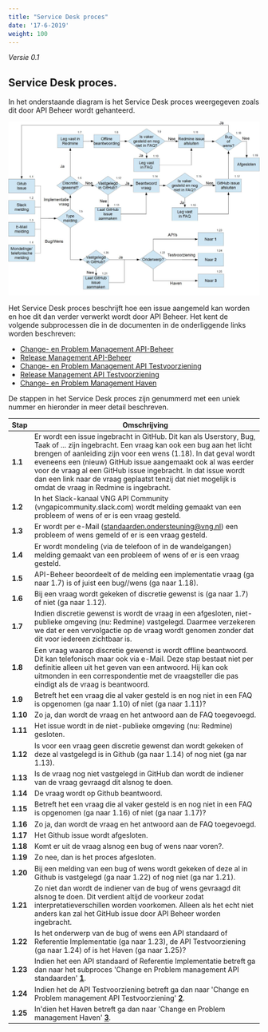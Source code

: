 ```yaml
---
title: "Service Desk proces"
date: '17-6-2019'
weight: 100
---
```


*Versie 0.1*

## Service Desk proces.

In het onderstaande diagram is het Service Desk proces weergegeven zoals dit door API Beheer wordt gehanteerd.

![Service Desk](https://github.com/VNG-Realisatie/api-beheer/blob/master/Processen/ServiceDesk.jpg)

Het Service Desk proces beschrijft hoe een issue aangemeld kan worden en hoe dit dan verder verwerkt wordt door API Beheer.
Het kent de volgende subprocessen die in de documenten in de onderliggende links worden beschreven:
* [Change- en Problem Management API-Beheer](https://github.com/VNG-Realisatie/api-beheer/blob/master/Processen/CM-PM-API-Beheer.md)
* [Release Management API-Beheer](https://github.com/VNG-Realisatie/api-beheer/blob/master/Processen/RM-API-Beheer.md)
* [Change- en Problem Management API Testvoorziening](https://github.com/VNG-Realisatie/api-beheer/blob/master/Processen/CM-PM-ATP.md)
* [Release Management API Testvoorziening](https://github.com/VNG-Realisatie/api-beheer/blob/master/Processen/RM-ATP.md)
* [Change- en Problem Management Haven](https://github.com/VNG-Realisatie/api-beheer/blob/master/Processen/CR-PR-Haven.md)

De stappen in het Service Desk proces zijn genummerd met een uniek nummer en hieronder in meer detail beschreven.

| **Stap** | **Omschrijving** |
| -------- | ---------------- |
| **1.1** | Er wordt een issue ingebracht in GitHub. Dit kan als Userstory, Bug, Taak of ... zijn ingebracht. Een vraag kan ook een bug aan het licht brengen of aanleiding zijn voor een wens (1.18). In dat geval wordt eveneens een (nieuw) GitHub issue aangemaakt ook al was eerder voor de vraag al een GitHub issue ingebracht. In dat issue wordt dan een link naar de vraag geplaatst tenzij dat niet mogelijk is omdat de vraag in Redmine is ingebracht. |
| **1.2** | In het Slack-kanaal VNG API Community (vngapicommunity.slack.com) wordt melding gemaakt van een probleem of wens of er is een vraag gesteld. |
| **1.3** | Er wordt per e-Mail (standaarden.ondersteuning@vng.nl) een probleem of wens gemeld of er is een vraag gesteld. |
| **1.4** | Er wordt mondeling (via de telefoon of in de wandelgangen) melding gemaakt van een probleem of wens of er is een vraag gesteld. |
| **1.5** | API-Beheer beoordeelt of de melding een implementatie vraag (ga naar 1.7) is of juist een bug//wens (ga naar 1.18). |
| **1.6** | Bij een vraag wordt gekeken of discretie gewenst is (ga naar 1.7) of niet (ga naar 1.12). |
| **1.7** | Indien discretie gewenst is wordt de vraag in een afgesloten, niet-publieke omgeving (nu: Redmine) vastgelegd. Daarmee verzekeren we dat er een vervolgactie op de vraag wordt genomen zonder dat dit voor iedereen zichtbaar is. |
| **1.8** | Een vraag waarop discretie gewenst is wordt offline beantwoord. Dit kan telefonisch maar ook via e-Mail. Deze stap bestaat niet per definitie alleen uit het geven van een antwoord. Hij kan ook uitmonden in een correspondentie met de vraagsteller die pas eindigt als de vraag is beantwoord. |
| **1.9** | Betreft het een vraag die al vaker gesteld is en nog niet in een FAQ is opgenomen (ga naar 1.10) of niet (ga naar 1.11)? |
| **1.10** | Zo ja, dan wordt de vraag en het antwoord aan de FAQ toegevoegd. |
| **1.11** | Het issue wordt in de niet-publieke omgeving (nu: Redmine) gesloten. |
| **1.12** | Is voor een vraag geen discretie gewenst dan wordt gekeken of deze al vastgelegd is in Github (ga naar 1.14) of nog niet (ga nar 1.13). |
| **1.13** | Is de vraag nog niet vastgelegd in GitHub dan wordt de indiener van de vraag gevraagd dit alsnog te doen. |
| **1.14** | De vraag wordt op Github beantwoord. |
| **1.15** | Betreft het een vraag die al vaker gesteld is en nog niet in een FAQ is opgenomen (ga naar 1.16) of niet (ga naar 1.17)? |
| **1.16** | Zo ja, dan wordt de vraag en het antwoord aan de FAQ toegevoegd. |
| **1.17** | Het Github issue wordt afgesloten. |
| **1.18** | Komt er uit de vraag alsnog een bug of wens naar voren?. |
| **1.19** | Zo nee, dan is het proces afgesloten. |
| **1.20** | Bij een melding van een bug of wens wordt gekeken of deze al in Github is vastgelegd (ga naar 1.22) of nog niet (ga nar 1.21). |
| **1.21** | Zo niet dan wordt de indiener van de bug of wens gevraagd dit alsnog te doen. Dit verdient altijd de voorkeur zodat interpretatieverschillen worden voorkomen. Alleen als het echt niet anders kan zal het GitHub issue door API Beheer worden ingebracht. |
| **1.22** | Is het onderwerp van de bug of wens een API standaard of Referentie Implementatie (ga naar 1.23), de API Testvoorziening (ga naar 1.24) of is het Haven (ga naar 1.25)? |
| **1.23** | Indien het een API standaard of Referentie Implementatie betreft ga dan naar het subproces 'Change en Problem management API standaarden' [**1**](CR-PR-API-Beheer.md). |
| **1.24** | Indien het de API Testvoorziening betreft ga dan naar 'Change en Problem management API Testvoorziening' [**2**](CR-PR-ATV.md). |
| **1.25** | In'dien het Haven betreft ga dan naar 'Change en Problem management Haven' [**3**](CR-PR-Haven.md). |
